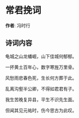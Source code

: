 # 常君挽词

**作者**: 冯时行

## 诗词内容

龟城之山龙蟠崛，山下佳城何郁郁。

一抔黄土百年心，数字寒旌万里骨。

风愁雨悲春色死，生长何方葬于此。

乱离沟壑半公卿，不得如君君有子。

我生苦晚复异县，平生不识先生面。

但闻其见元祐时，伤今思古为此叹。

